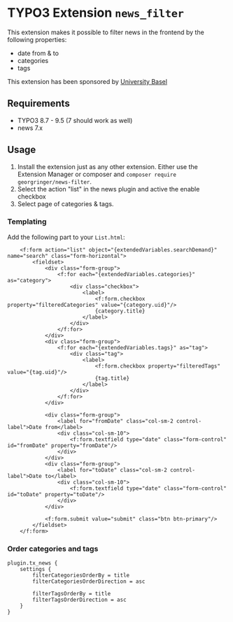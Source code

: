 # TYPO3 Extension `news_filter`

This extension makes it possible to filter news in the frontend by the following properties:

- date from & to
- categories
- tags

This extension has been sponsored by [University Basel](https://www.unibas.ch)

## Requirements

- TYPO3 8.7 - 9.5 (7 should work as well)
- news 7.x

## Usage

1. Install the extension just as any other extension. Either use the Extension Manager or composer and `composer require georgringer/news-filter`.
2. Select the action "list" in the news plugin and active the enable checkbox
3. Select page of categories & tags.

### Templating

Add the following part to your `List.html`:

```
	<f:form action="list" object="{extendedVariables.searchDemand}" name="search" class="form-horizontal">
		<fieldset>
			<div class="form-group">
				<f:for each="{extendedVariables.categories}" as="category">
					<div class="checkbox">
						<label>
							<f:form.checkbox property="filteredCategories" value="{category.uid}"/>
							{category.title}
						</label>
					</div>
				</f:for>
			</div>
			<div class="form-group">
				<f:for each="{extendedVariables.tags}" as="tag">
					<div class="tag">
						<label>
							<f:form.checkbox property="filteredTags" value="{tag.uid}"/>
							{tag.title}
						</label>
					</div>
				</f:for>
			</div>

			<div class="form-group">
				<label for="fromDate" class="col-sm-2 control-label">Date from</label>
				<div class="col-sm-10">
					<f:form.textfield type="date" class="form-control" id="fromDate" property="fromDate"/>
				</div>
			</div>
			<div class="form-group">
				<label for="toDate" class="col-sm-2 control-label">Date to</label>
				<div class="col-sm-10">
					<f:form.textfield type="date" class="form-control" id="toDate" property="toDate"/>
				</div>
			</div>

			<f:form.submit value="submit" class="btn btn-primary"/>
		</fieldset>
	</f:form>
```

### Order categories and tags

```typoscript
plugin.tx_news {
	settings {
		filterCategoriesOrderBy = title
		filterCategoriesOrderDirection = asc

		filterTagsOrderBy = title
		filterTagsOrderDirection = asc
	}
}
```
